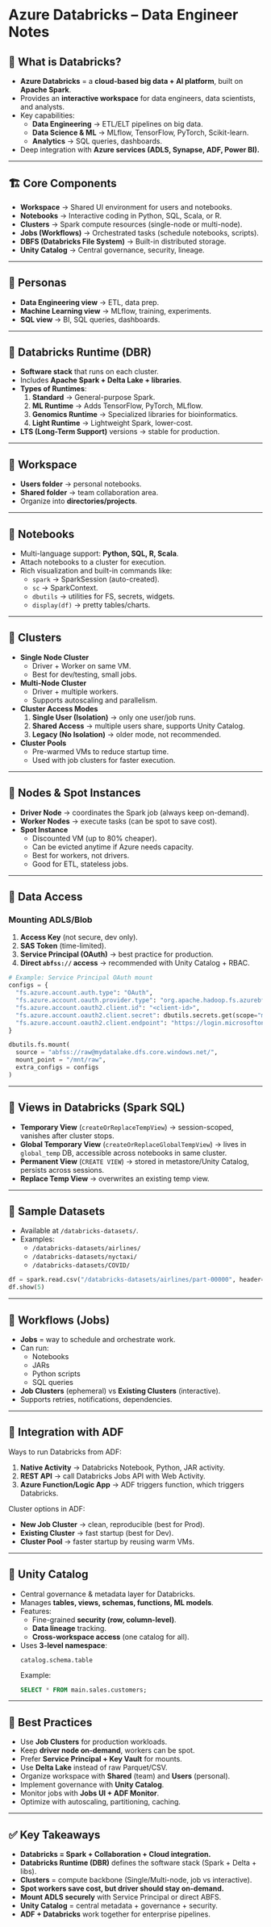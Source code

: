 # Azure Databricks – Data Engineer Notes

## 📌 What is Databricks?
- **Azure Databricks** = a **cloud-based big data + AI platform**, built on **Apache Spark**.
- Provides an **interactive workspace** for data engineers, data scientists, and analysts.
- Key capabilities:
  - **Data Engineering** → ETL/ELT pipelines on big data.
  - **Data Science & ML** → MLflow, TensorFlow, PyTorch, Scikit-learn.
  - **Analytics** → SQL queries, dashboards.
- Deep integration with **Azure services (ADLS, Synapse, ADF, Power BI).**

---

## 🏗️ Core Components
- **Workspace** → Shared UI environment for users and notebooks.
- **Notebooks** → Interactive coding in Python, SQL, Scala, or R.
- **Clusters** → Spark compute resources (single-node or multi-node).
- **Jobs (Workflows)** → Orchestrated tasks (schedule notebooks, scripts).
- **DBFS (Databricks File System)** → Built-in distributed storage.
- **Unity Catalog** → Central governance, security, lineage.

---

## 🔹 Personas
- **Data Engineering view** → ETL, data prep.
- **Machine Learning view** → MLflow, training, experiments.
- **SQL view** → BI, SQL queries, dashboards.

---

## 🔹 Databricks Runtime (DBR)
- **Software stack** that runs on each cluster.
- Includes **Apache Spark + Delta Lake + libraries**.
- **Types of Runtimes**:
  1. **Standard** → General-purpose Spark.
  2. **ML Runtime** → Adds TensorFlow, PyTorch, MLflow.
  3. **Genomics Runtime** → Specialized libraries for bioinformatics.
  4. **Light Runtime** → Lightweight Spark, lower-cost.
- **LTS (Long-Term Support)** versions → stable for production.

---

## 🔹 Workspace
- **Users folder** → personal notebooks.
- **Shared folder** → team collaboration area.
- Organize into **directories/projects**.

---

## 🔹 Notebooks
- Multi-language support: **Python, SQL, R, Scala**.
- Attach notebooks to a cluster for execution.
- Rich visualization and built-in commands like:
  - `spark` → SparkSession (auto-created).
  - `sc` → SparkContext.
  - `dbutils` → utilities for FS, secrets, widgets.
  - `display(df)` → pretty tables/charts.

---

## 🔹 Clusters
- **Single Node Cluster**
  - Driver + Worker on same VM.
  - Best for dev/testing, small jobs.
- **Multi-Node Cluster**
  - Driver + multiple workers.
  - Supports autoscaling and parallelism.
- **Cluster Access Modes**
  1. **Single User (Isolation)** → only one user/job runs.
  2. **Shared Access** → multiple users share, supports Unity Catalog.
  3. **Legacy (No Isolation)** → older mode, not recommended.
- **Cluster Pools**
  - Pre-warmed VMs to reduce startup time.
  - Used with job clusters for faster execution.

---

## 🔹 Nodes & Spot Instances
- **Driver Node** → coordinates the Spark job (always keep on-demand).
- **Worker Nodes** → execute tasks (can be spot to save cost).
- **Spot Instance**
  - Discounted VM (up to 80% cheaper).
  - Can be evicted anytime if Azure needs capacity.
  - Best for workers, not drivers.
  - Good for ETL, stateless jobs.

---

## 🔹 Data Access
### Mounting ADLS/Blob
1. **Access Key** (not secure, dev only).
2. **SAS Token** (time-limited).
3. **Service Principal (OAuth)** → best practice for production.
4. **Direct `abfss://` access** → recommended with Unity Catalog + RBAC.

```python
# Example: Service Principal OAuth mount
configs = {
  "fs.azure.account.auth.type": "OAuth",
  "fs.azure.account.oauth.provider.type": "org.apache.hadoop.fs.azurebfs.oauth2.ClientCredsTokenProvider",
  "fs.azure.account.oauth2.client.id": "<client-id>",
  "fs.azure.account.oauth2.client.secret": dbutils.secrets.get(scope="myscope", key="mysecret"),
  "fs.azure.account.oauth2.client.endpoint": "https://login.microsoftonline.com/<tenant-id>/oauth2/token"
}

dbutils.fs.mount(
  source = "abfss://raw@mydatalake.dfs.core.windows.net/",
  mount_point = "/mnt/raw",
  extra_configs = configs
)
```

---

## 🔹 Views in Databricks (Spark SQL)
- **Temporary View** (`createOrReplaceTempView`) → session-scoped, vanishes after cluster stops.
- **Global Temporary View** (`createOrReplaceGlobalTempView`) → lives in `global_temp` DB, accessible across notebooks in same cluster.
- **Permanent View** (`CREATE VIEW`) → stored in metastore/Unity Catalog, persists across sessions.
- **Replace Temp View** → overwrites an existing temp view.

---

## 🔹 Sample Datasets
- Available at `/databricks-datasets/`.
- Examples:
  - `/databricks-datasets/airlines/`
  - `/databricks-datasets/nyctaxi/`
  - `/databricks-datasets/COVID/`

```python
df = spark.read.csv("/databricks-datasets/airlines/part-00000", header=True, inferSchema=True)
df.show(5)
```

---

## 🔹 Workflows (Jobs)
- **Jobs** = way to schedule and orchestrate work.
- Can run:
  - Notebooks
  - JARs
  - Python scripts
  - SQL queries
- **Job Clusters** (ephemeral) vs **Existing Clusters** (interactive).
- Supports retries, notifications, dependencies.

---

## 🔹 Integration with ADF
Ways to run Databricks from ADF:
1. **Native Activity** → Databricks Notebook, Python, JAR activity.
2. **REST API** → call Databricks Jobs API with Web Activity.
3. **Azure Function/Logic App** → ADF triggers function, which triggers Databricks.

Cluster options in ADF:
- **New Job Cluster** → clean, reproducible (best for Prod).
- **Existing Cluster** → fast startup (best for Dev).
- **Cluster Pool** → faster startup by reusing warm VMs.

---

## 🔹 Unity Catalog
- Central governance & metadata layer for Databricks.
- Manages **tables, views, schemas, functions, ML models**.
- Features:
  - Fine-grained **security (row, column-level)**.
  - **Data lineage** tracking.
  - **Cross-workspace access** (one catalog for all).
- Uses **3-level namespace**:
  ```
  catalog.schema.table
  ```
  Example:
  ```sql
  SELECT * FROM main.sales.customers;
  ```

---

## 🔹 Best Practices
- Use **Job Clusters** for production workloads.
- Keep **driver node on-demand**, workers can be spot.
- Prefer **Service Principal + Key Vault** for mounts.
- Use **Delta Lake** instead of raw Parquet/CSV.
- Organize workspace with **Shared** (team) and **Users** (personal).
- Implement governance with **Unity Catalog**.
- Monitor jobs with **Jobs UI + ADF Monitor**.
- Optimize with autoscaling, partitioning, caching.

---

## ✅ Key Takeaways
- **Databricks = Spark + Collaboration + Cloud integration.**
- **Databricks Runtime (DBR)** defines the software stack (Spark + Delta + libs).
- **Clusters** = compute backbone (Single/Multi-node, job vs interactive).
- **Spot workers save cost, but driver should stay on-demand.**
- **Mount ADLS securely** with Service Principal or direct ABFS.
- **Unity Catalog** = central metadata + governance + security.
- **ADF + Databricks** work together for enterprise pipelines.
